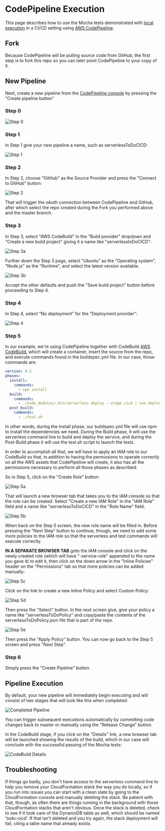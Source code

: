 # CodePipeline Execution
This page describes how to use the Mocha tests demonstrated with [local execution](local.md) in a CI/CD setting using [AWS CodePipeline](https://aws.amazon.com/codepipeline/).

## Fork
Because CodePipeline will be pulling source code from GitHub, the first step is to fork this repo so you can later point CodePipeline to your copy of it.

## New Pipeline
Next, create a new pipeline from the [CodePipeline console](https://console.aws.amazon.com/codepipeline/home?region=us-east-1#/dashboard) by pressing the "Create pipeline button"

### Step 0
![Step 0](/img/codePipelineStep0.jpg)

### Step 1
In Step 1 give your new pipeline a name, such as serverlessToDoCICD:

![Step 1](/img/codePipelineStep1.jpg)

### Step 2
In Step 2, choose "GitHub" as the Source Provider and press the "Connect to GitHub" button:

![Step 2](/img/codePipelineStep2.jpg)

That will trigger the oAuth connection between CodePipeline and GitHub, after which select the repo created during the Fork you performed above and the master branch.

### Step 3
In Step 3, select "AWS CodeBuild" in the "Build provider" dropdown and "Create a new build project" giving it a name like "serverlesstoDoCICD":

![Step 3a](/img/codePipelineStep3a.jpg)

Further down the Step 3 page, select "Ubuntu" as the "Operating system", "Node.js" as the "Runtime", and select the latest version available.  

![Step 3b](/img/codePipelineStep3b.jpg)

Accept the other defaults and push the "Save build project" button before proceeding to Step 4.

### Step 4
In Step 4, select "No deployment" for the "Deployment provider":

![Step 4](/img/codePipelineStep4.jpg)

### Step 5
In our example, we're using CodePipeline together with CodeBuild [AWS CodeBuild](https://aws.amazon.com/codebuild/), which will create a container, insert the source from the repo, and execute commands found in the buildspec.yml file.  In our case, those commands are:

```yaml
version: 0.1
phases:
  install:
    commands:
      - npm install
  build:
    commands:
      - ./node_modules/.bin/serverless deploy --stage cicd | tee deploy.out
  post_build:
    commands:
      - ./test.sh
```

In other words, during the Install phase, our buildspec.yml file will use npm to install the dependencies we need.  During the Build phase, it will use the serverless command line to build and deploy the service, and during the Post-Build phase it will use the test.sh script to launch the tests.

In order to accomplish all that, we will have to apply an IAM role to our CodeBuild so that, in addition to having the permissions to operate correctly on all the AWS assets that CodePipeline will create, it also has all the permissions necessary to perform all those phases as described.  

So in Step 5, click on the "Create Role" button:

![Step 5a](/img/codePipelineStep5a.jpg)

That will launch a new browser tab that takes you to the IAM console so that the role can be created.  Select "Create a new IAM Role" in the "IAM Role" field and a name like "serverlessToDoCICD" in the "Role Name" field:

![Step 5b](/img/codePipelineStep5b.jpg)

When back on the Step 5 screen, the new role name will be filled in.  Before pressing the "Next Step" button to continue, though, we need to add some more policies to the IAM role so that the serverless and test commands will execute correctly.

**IN A SEPARATE BROWSER TAB** goto the IAM console and click on the newly created role (which will have "-service-role" appended to the name you gave it) to edit it, then click on the down arrow in the "Inline Policies" header on the "Permissions" tab so that more policies can be added manually:

![Step 5c](/img/codePipelineStep5c.jpg)

Click on the link to create a new Inline Policy and select Custom Policy:

![Step 5d](/img/codePipelineStep5d.jpg)

Then press the "Select" button.  In the next screen give, give your policy a name like "serverlessToDoPolicy" and copy/paste the contents of the serverlessToDoPolicy.json file that is part of the repo.

![Step 5e](/img/codePipelineStep5e.jpg)

Then press the "Apply Policy" button.  You can now go back to the Step 5 screen and press "Next Step".

### Step 6
Simply press the "Create Pipeline" button.

## Pipeline Execution
By default, your new pipeline will immediately begin executing and will consist of two stages that will look like this when completed:

![Completed Pipeline](/img/completedPipeline.jpg)

You can trigger subsequent executions automatically by committing code changes back to master or manually using the "Release Change" button.

In the CodeBuild stage, if you click on the "Details" link, a new browser tab will be launched showing the results of the build, which in our case will conclude with the successful passing of the Mocha tests:

![CodeBuild Details](/img/codeBuildDetails.jpg)

## Troubleshooting
If things go badly, you don't have access to the serverless command line to help you remove your CloudFormation stack the way you do locally, so if you run into issues you can start with a clean slate by going to the CloudFormation console and manually deleting the stack.  Be patient with that, though, as often there are things running in the background with those CloudFormation stacks that aren't obvious.  Once the stack is deleted, check to see if it took care of the DynamoDB table as well, which should be named 'todo-cicd'.  If that isn't deleted and you try again, the stack deployment will fail, citing a table name that already exists.

